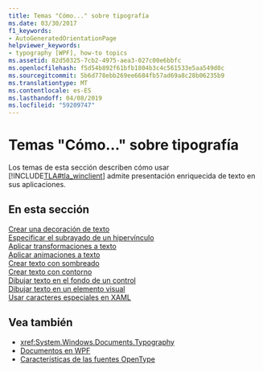 ```yaml
---
title: Temas "Cómo..." sobre tipografía
ms.date: 03/30/2017
f1_keywords:
- AutoGeneratedOrientationPage
helpviewer_keywords:
- typography [WPF], how-to topics
ms.assetid: 82d50325-7cb2-4975-aea3-027c00e6bbfc
ms.openlocfilehash: f5d54b892f61bfb1804b3c4c561533e5aa549d0c
ms.sourcegitcommit: 5b6d778ebb269ee6684fb57ad69a8c28b06235b9
ms.translationtype: MT
ms.contentlocale: es-ES
ms.lasthandoff: 04/08/2019
ms.locfileid: "59209747"
---
```

# <a name="typography-how-to-topics"></a>Temas "Cómo..." sobre tipografía
Los temas de esta sección describen cómo usar [!INCLUDE[TLA#tla_winclient](../../../../includes/tlasharptla-winclient-md.md)] admite presentación enriquecida de texto en sus aplicaciones.  
  
## <a name="in-this-section"></a>En esta sección  
 [Crear una decoración de texto](how-to-create-a-text-decoration.md)  
 [Especificar el subrayado de un hipervínculo](how-to-specify-whether-a-hyperlink-is-underlined.md)  
 [Aplicar transformaciones a texto](how-to-apply-transforms-to-text.md)  
 [Aplicar animaciones a texto](how-to-apply-animations-to-text.md)  
 [Crear texto con sombreado](how-to-create-text-with-a-shadow.md)  
 [Crear texto con contorno](how-to-create-outlined-text.md)  
 [Dibujar texto en el fondo de un control](how-to-draw-text-to-a-control-background.md)  
 [Dibujar texto en un elemento visual](how-to-draw-text-to-a-visual.md)  
 [Usar caracteres especiales en XAML](how-to-use-special-characters-in-xaml.md)  
  
## <a name="see-also"></a>Vea también

- <xref:System.Windows.Documents.Typography>
- [Documentos en WPF](documents-in-wpf.md)
- [Características de las fuentes OpenType](opentype-font-features.md)
